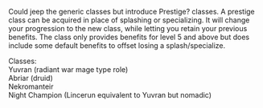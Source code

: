 Could jeep the generic classes but introduce Prestige? classes. A prestige class can be acquired in place of splashing or specializing. It will change your progression to the new class, while letting you retain your previous benefits. The class only provides benefits for level 5 and above but does include some default benefits to offset losing a splash/specialize.

Classes:  
Yuvran (radiant war mage type role)  
Abriar (druid)  
Nekromanteir  
Night Champion (Lincerun equivalent to Yuvran but nomadic)